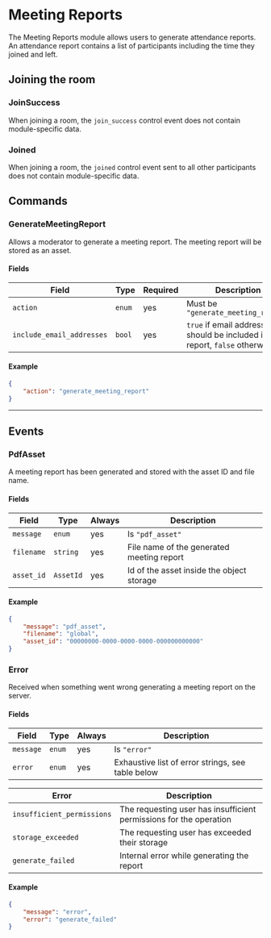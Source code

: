 # Meeting Reports

The Meeting Reports module allows users to generate attendance reports. An
attendance report contains a list of participants including the time they
joined and left.

## Joining the room

### JoinSuccess

When joining a room, the `join_success` control event does not contain
module-specific data.

### Joined

When joining a room, the `joined` control event sent to all other participants
does not contain module-specific data.

## Commands

### GenerateMeetingReport

Allows a moderator to generate a meeting report. The meeting report will be stored as an asset.

#### Fields

| Field                     | Type   | Required | Description                                                                   |
| ------------------------- | ------ | -------- | ----------------------------------------------------------------------------- |
| `action`                  | `enum` | yes      | Must be `"generate_meeting_report"`                                           |
| `include_email_addresses` | `bool` | yes      | `true` if email addresses should be included in the report, `false` otherwise |

#### Example

```json
{
    "action": "generate_meeting_report"
}
```

---

## Events

### PdfAsset

A meeting report has been generated and stored with the asset ID and file name.

#### Fields

| Field      | Type      | Always | Description                               |
| ---------- | --------- | ------ | ----------------------------------------- |
| `message`  | `enum`    | yes    | Is `"pdf_asset"`                          |
| `filename` | `string`  | yes    | File name of the generated meeting report |
| `asset_id` | `AssetId` | yes    | Id of the asset inside the object storage |

#### Example

```json
{
    "message": "pdf_asset",
    "filename": "global",
    "asset_id": "00000000-0000-0000-0000-000000000000"
}
```

### Error

Received when something went wrong generating a meeting report on the server.

#### Fields

| Field     | Type   | Always | Description                                       |
| --------- | ------ | ------ | ------------------------------------------------- |
| `message` | `enum` | yes    | Is `"error"`                                      |
| `error`   | `enum` | yes    | Exhaustive list of error strings, see table below |

| Error                      | Description                                                        |
| -------------------------- | ------------------------------------------------------------------ |
| `insufficient_permissions` | The requesting user has insufficient permissions for the operation |
| `storage_exceeded`         | The requesting user has exceeded their storage                     |
| `generate_failed`          | Internal error while generating the report                         |

#### Example

```json
{
    "message": "error",
    "error": "generate_failed"
}
```
